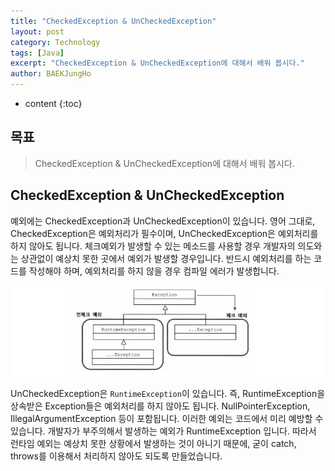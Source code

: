 ```yaml
---
title: "CheckedException & UnCheckedException"
layout: post
category: Technology
tags: [Java]
excerpt: "CheckedException & UnCheckedException에 대해서 배워 봅시다."
author: BAEKJungHo
---
```


* content
{:toc}

## 목표

  > CheckedException & UnCheckedException에 대해서 배워 봅시다.

## CheckedException & UnCheckedException

  예외에는 CheckedException과 UnCheckedException이 있습니다. 영어 그대로, CheckedException은
  예외처리가 필수이며, UnCheckedException은 예외처리를 하지 않아도 됩니다. 체크예외가 발생할 수 있는 메소드를 사용할 경우 개발자의 의도와는 상관없이 예상치 못한 곳에서 예외가 발생할 경우입니다. 반드시 예외처리를 하는 코드를 작성해야 하며, 예외처리를 하지 않을 경우 컴파일 에러가 발생합니다.

  ![e1](/images/posts/201907/e1.jpg)

  UnCheckedException은 `RuntimeException`이 있습니다. 즉, RuntimeException을 상속받은 Exception들은
  예외처리를 하지 않아도 됩니다. NullPointerException, IllegalArgumentException 등이 포함됩니다. 이러한 예외는 코드에서 미리 예방할 수 있습니다.
  개발자가 부주의해서 발생하는 예외가 RuntimeException 입니다. 따라서 런타임 예외는 예상치 못한 상황에서 발생하는 것이 아니기 때문에, 굳이 catch, throws를 이용해서 처리하지 않아도 되도록 만들었습니다.
